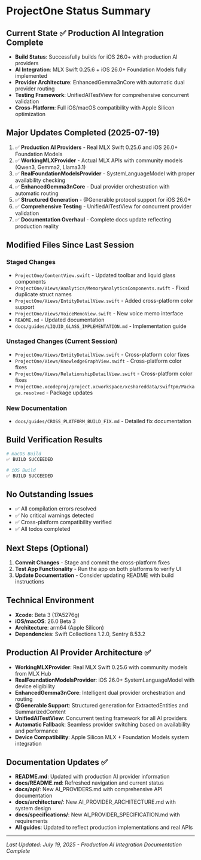 # ProjectOne Status Summary

## Current State ✅ **Production AI Integration Complete**
- **Build Status**: Successfully builds for iOS 26.0+ with production AI providers
- **AI Integration**: MLX Swift 0.25.6 + iOS 26.0+ Foundation Models fully implemented
- **Provider Architecture**: EnhancedGemma3nCore with automatic dual provider routing
- **Testing Framework**: UnifiedAITestView for comprehensive concurrent validation
- **Cross-Platform**: Full iOS/macOS compatibility with Apple Silicon optimization

## Major Updates Completed (2025-07-19)
1. ✅ **Production AI Providers** - Real MLX Swift 0.25.6 and iOS 26.0+ Foundation Models
2. ✅ **WorkingMLXProvider** - Actual MLX APIs with community models (Qwen3, Gemma2, Llama3.1)
3. ✅ **RealFoundationModelsProvider** - SystemLanguageModel with proper availability checking
4. ✅ **EnhancedGemma3nCore** - Dual provider orchestration with automatic routing
5. ✅ **Structured Generation** - @Generable protocol support for iOS 26.0+
6. ✅ **Comprehensive Testing** - UnifiedAITestView for concurrent provider validation
7. ✅ **Documentation Overhaul** - Complete docs update reflecting production reality

## Modified Files Since Last Session
### Staged Changes
- `ProjectOne/ContentView.swift` - Updated toolbar and liquid glass components
- `ProjectOne/Views/Analytics/MemoryAnalyticsComponents.swift` - Fixed duplicate struct names
- `ProjectOne/Views/EntityDetailView.swift` - Added cross-platform color support
- `ProjectOne/Views/VoiceMemoView.swift` - New voice memo interface
- `README.md` - Updated documentation
- `docs/guides/LIQUID_GLASS_IMPLEMENTATION.md` - Implementation guide

### Unstaged Changes (Current Session)
- `ProjectOne/Views/EntityDetailView.swift` - Cross-platform color fixes
- `ProjectOne/Views/KnowledgeGraphView.swift` - Cross-platform color fixes  
- `ProjectOne/Views/RelationshipDetailView.swift` - Cross-platform color fixes
- `ProjectOne.xcodeproj/project.xcworkspace/xcshareddata/swiftpm/Package.resolved` - Package updates

### New Documentation
- `docs/guides/CROSS_PLATFORM_BUILD_FIX.md` - Detailed fix documentation

## Build Verification Results
```bash
# macOS Build
✅ BUILD SUCCEEDED

# iOS Build  
✅ BUILD SUCCEEDED
```

## No Outstanding Issues
- ✅ All compilation errors resolved
- ✅ No critical warnings detected
- ✅ Cross-platform compatibility verified
- ✅ All todos completed

## Next Steps (Optional)
1. **Commit Changes** - Stage and commit the cross-platform fixes
2. **Test App Functionality** - Run the app on both platforms to verify UI
3. **Update Documentation** - Consider updating README with build instructions

## Technical Environment
- **Xcode**: Beta 3 (17A5276g)
- **iOS/macOS**: 26.0 Beta 3  
- **Architecture**: arm64 (Apple Silicon)
- **Dependencies**: Swift Collections 1.2.0, Sentry 8.53.2

## Production AI Provider Architecture ✅
- **WorkingMLXProvider**: Real MLX Swift 0.25.6 with community models from MLX Hub
- **RealFoundationModelsProvider**: iOS 26.0+ SystemLanguageModel with device eligibility
- **EnhancedGemma3nCore**: Intelligent dual provider orchestration and routing
- **@Generable Support**: Structured generation for ExtractedEntities and SummarizedContent
- **UnifiedAITestView**: Concurrent testing framework for all AI providers
- **Automatic Fallback**: Seamless provider switching based on availability and performance
- **Device Compatibility**: Apple Silicon MLX + Foundation Models system integration

## Documentation Updates ✅
- **README.md**: Updated with production AI provider information
- **docs/README.md**: Refreshed navigation and current status
- **docs/api/**: New AI_PROVIDERS.md with comprehensive API documentation
- **docs/architecture/**: New AI_PROVIDER_ARCHITECTURE.md with system design
- **docs/specifications/**: New AI_PROVIDER_SPECIFICATION.md with requirements
- **All guides**: Updated to reflect production implementations and real APIs

---
*Last Updated: July 19, 2025 - Production AI Integration Documentation Complete*